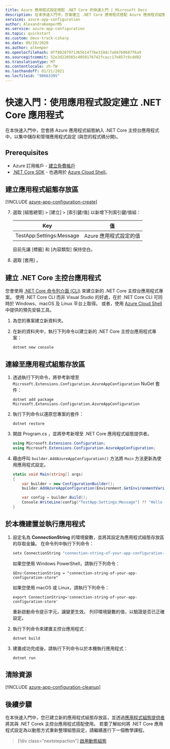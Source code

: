 ```yaml
---
title: Azure 應用程式設定搭配 .NET Core 的快速入門 | Microsoft Docs
description: 在本快速入門中，您會建立 .NET Core 應用程式搭配 Azure 應用程式組態，以集中儲存和管理應用程式設定 (與您的程式碼分開)。
services: azure-app-configuration
author: AlexandraKemperMS
ms.service: azure-app-configuration
ms.topic: quickstart
ms.custom: devx-track-csharp
ms.date: 09/28/2020
ms.author: alkemper
ms.openlocfilehash: 0ff80287971365b1477be319dc7a04760687f6a9
ms.sourcegitcommit: 52e3d220565c4059176742fcacc17e857c9cdd02
ms.translationtype: MT
ms.contentlocale: zh-TW
ms.lasthandoff: 01/21/2021
ms.locfileid: "98663395"
---
```

# <a name="quickstart-create-a-net-core-app-with-app-configuration"></a>快速入門：使用應用程式設定建立 .NET Core 應用程式

在本快速入門中，您會將 Azure 應用程式組態納入 .NET Core 主控台應用程式中，以集中儲存和管理應用程式設定 (與您的程式碼分開)。

## <a name="prerequisites"></a>Prerequisites

- Azure 訂用帳戶 - [建立免費帳戶](https://azure.microsoft.com/free/dotnet)
- [.NET Core SDK](https://dotnet.microsoft.com/download) - 也適用於 [Azure Cloud Shell](https://shell.azure.com)。

## <a name="create-an-app-configuration-store"></a>建立應用程式組態存放區

[!INCLUDE [azure-app-configuration-create](../../includes/azure-app-configuration-create.md)]

7. 選取 [組態總管]   > [建立]   > [索引鍵/值]  以新增下列索引鍵/值組：

    | Key | 值 |
    |---|---|
    | TestApp:Settings:Message | Azure 應用程式設定的值 |

    目前先讓 [標籤]  和 [內容類型]  保持空白。

8. 選取 [套用]  。

## <a name="create-a-net-core-console-app"></a>建立 .NET Core 主控台應用程式

您會使用 [.NET Core 命令列介面 (CLI)](/dotnet/core/tools/) 來建立新的 .NET Core 主控台應用程式專案。 使用 .NET Core CLI 而非 Visual Studio 的好處，在於 .NET Core CLI 可同時於 Windows、macOS 及 Linux 平台上取得。  或者，使用 [Azure Cloud Shell](https://shell.azure.com) 中提供的預先安裝工具。

1. 為您的專案建立新資料夾。

2. 在新的資料夾中，執行下列命令以建立新的 .NET Core 主控台應用程式專案：

    ```dotnetcli
    dotnet new console
    ```

## <a name="connect-to-an-app-configuration-store"></a>連線至應用程式組態存放區

1. 透過執行下列命令，將參考新增至 `Microsoft.Extensions.Configuration.AzureAppConfiguration` NuGet 套件：

    ```dotnetcli
    dotnet add package Microsoft.Extensions.Configuration.AzureAppConfiguration
    ```

2. 執行下列命令以還原您專案的套件：

    ```dotnetcli
    dotnet restore
    ```

3. 開啟 Program.cs  ，並將參考新增至 .NET Core 應用程式組態提供者。

    ```csharp
    using Microsoft.Extensions.Configuration;
    using Microsoft.Extensions.Configuration.AzureAppConfiguration;
    ```

4. 藉由呼叫 `builder.AddAzureAppConfiguration()` 方法將 `Main` 方法更新為使用應用程式設定。

    ```csharp
    static void Main(string[] args)
    {
        var builder = new ConfigurationBuilder();
        builder.AddAzureAppConfiguration(Environment.GetEnvironmentVariable("ConnectionString"));

        var config = builder.Build();
        Console.WriteLine(config["TestApp:Settings:Message"] ?? "Hello world!");
    }
    ```

## <a name="build-and-run-the-app-locally"></a>於本機建置並執行應用程式

1. 設定名為 **ConnectionString** 的環境變數，並將其設定為應用程式組態存放區的存取金鑰。 在命令列中執行下列命令：

    ```cmd
    setx ConnectionString "connection-string-of-your-app-configuration-store"
    ```

    如果您使用 Windows PowerShell，請執行下列命令：

    ```azurepowershell
    $Env:ConnectionString = "connection-string-of-your-app-configuration-store"
    ```

    如果您使用 macOS 或 Linux，請執行下列命令：

    ```console
    export ConnectionString='connection-string-of-your-app-configuration-store'
    ```

    重新啟動命令提示字元，讓變更生效。 列印環境變數的值，以驗證是否已正確設定。

2. 執行下列命令來建置主控台應用程式：

    ```dotnetcli
    dotnet build
    ```

3. 建置成功完成後，請執行下列命令以於本機執行應用程式：

    ```dotnetcli
    dotnet run
    ```

## <a name="clean-up-resources"></a>清除資源

[!INCLUDE [azure-app-configuration-cleanup](../../includes/azure-app-configuration-cleanup.md)]

## <a name="next-steps"></a>後續步驟

在本快速入門中，您已建立新的應用程式組態存放區，並透過[應用程式組態提供者](/dotnet/api/Microsoft.Extensions.Configuration.AzureAppConfiguration)將其與 .NET Corek 主控台應用程式搭配使用。 若要了解如何將 .NET Core 應用程式設定為以動態方式重新整理組態設定，請繼續進行下一個教學課程。

> [!div class="nextstepaction"]
> [啟用動態組態](./enable-dynamic-configuration-dotnet-core.md)